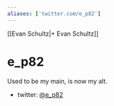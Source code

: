 ```yaml
---
aliases: ['twitter.com/e_p82']
---
```

[[Evan Schultz|+ Evan Schultz]]
# e_p82

Used to be my main, is now my alt. 
- twitter: [@e_p82](https://twitter.com/e_p82)